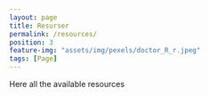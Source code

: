 ```yaml
---
layout: page
title: Resurser
permalink: /resources/
position: 3
feature-img: "assets/img/pexels/doctor_R_r.jpeg"
tags: [Page]
---
```


Here all the available resources 
